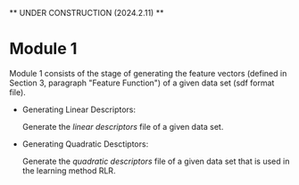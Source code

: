** UNDER CONSTRUCTION (2024.2.11) **

# Module 1

Module 1 consists of the stage of generating the feature vectors (defined in Section 3, paragraph "Feature Function") of a given data set (sdf format file).

- Generating Linear Descriptors:
  
  Generate the _linear descriptors_ file of a given data set.
  
- Generating Quadratic Desctiptors:
  
  Generate the _quadratic descriptors_ file of a given data set that is used in the learning method RLR.


